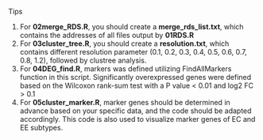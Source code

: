 Tips
1. For **02merge_RDS.R**, you should create a **merge_rds_list.txt**, which contains the addresses of all files output by **01RDS.R**
2. For **03cluster_tree.R**, you should create a **resolution.txt**, which contains different resolution parameter (0.1, 0.2, 0.3, 0.4, 0.5, 0.6, 0.7, 0.8, 1.2), followed by clustree analysis.
3. For **04DEG_find.R**, markers was defined utilizing FindAllMarkers function in this script. Significantly overexpressed genes were defined based on the Wilcoxon rank-sum test with a P value < 0.01 and log2 FC > 0.1
4. For **05cluster_marker.R**, marker genes should be determined in advance based on your specific data, and the code should be adapted accordingly. This code is also used to visualize marker genes of EC and EE subtypes.
